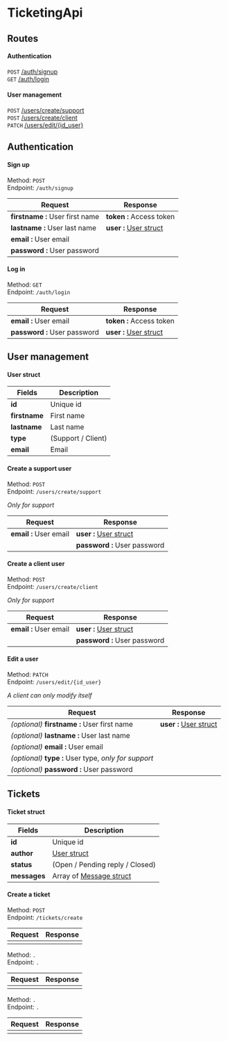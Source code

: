 # TicketingApi

## Routes

#### Authentication

`POST` [/auth/signup](#sign-up)  
`GET` [/auth/login](#log-in)  

#### User management

`POST` [/users/create/support](#create-a-support-user)  
`POST` [/users/create/client](#create-a-client-user)  
`PATCH` [/users/edit/{id_user}](#edit-a-user)  

## Authentication

#### Sign up

Method: `POST`  
Endpoint: `/auth/signup`  

|Request | Response|
|--------|---------|
| **firstname :** User first name | **token :** Access token |
| **lastname :**  User last name | **user :** [User struct](#user-struct) |
| **email :** User email | |
| **password :**  User password | |

#### Log in

Method:   `GET`  
Endpoint: `/auth/login`  

| Request | Response |
|---------|----------|
| **email :** User email | **token :** Access token |
| **password :**  User password | **user :** [User struct](#user-struct) |  
  
## User management

#### User struct

| Fields | Description |
|--------|-------------|
| **id** | Unique id |
| **firstname** | First name |
| **lastname** | Last name |
| **type** | (Support / Client) |
| **email** | Email |

#### Create a support user

Method:   `POST`  
Endpoint: `/users/create/support`

*Only for support*

| Request | Response |
|---------|----------|
| **email :** User email | **user :** [User struct](#user-struct) |
| | **password :** User password |

#### Create a client user

Method:   `POST`  
Endpoint: `/users/create/client`

*Only for support*

| Request | Response |
|---------|----------|
| **email :** User email | **user :** [User struct](#user-struct) |  
| | **password :** User password |

#### Edit a user

Method:   `PATCH`  
Endpoint: `/users/edit/{id_user}` 

*A client can only modify itself*

| Request | Response |
|---------|----------|
| *(optional)* **firstname :** User first name | **user :** [User struct](#user-struct) |
| *(optional)* **lastname :**  User last name | |
| *(optional)* **email :** User email | |
| *(optional)* **type :** User type, *only for support* | |
| *(optional)* **password :**  User password | |

## Tickets

#### Ticket struct

| Fields | Description |
|--------|-------------|
| **id** | Unique id |
| **author** | [User struct](#user-struct) |
| **status** | (Open / Pending reply / Closed) |
| **messages** | Array of [Message struct](#message-struct) |

#### Create a ticket

Method:   `POST`  
Endpoint: `/tickets/create`  

| Request | Response |
|---------|----------|
| | |

Method:   `.`  
Endpoint: `.`  

| Request | Response |
|---------|----------|
| | |

Method:   `.`  
Endpoint: `.`  

| Request | Response |
|---------|----------|
| | |
